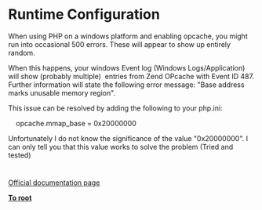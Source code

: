 # Runtime Configuration





When using PHP on a windows platform and enabling opcache, you might run into occasional 500 errors. These will appear to show up entirely random.

When this happens, your windows Event log (Windows Logs/Application) will show (probably multiple)&#xA0; entries from Zend OPcache with Event ID 487. Further information will state the following error message: &quot;Base address marks unusable memory region&quot;.

This issue can be resolved by adding the following to your php.ini:

&#xA0; &#xA0; opcache.mmap_base = 0x20000000

Unfortunately I do not know the significance of the value &quot;0x20000000&quot;. I can only tell you that this value works to solve the problem (Tried and tested)

  

#

[Official documentation page](https://www.php.net/manual/en/opcache.configuration.php)

**[To root](/README.md)**